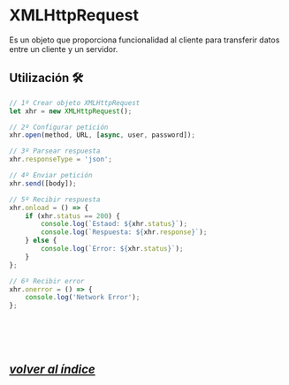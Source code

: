 # XMLHttpRequest
Es un objeto que proporciona funcionalidad al cliente para transferir datos entre un cliente y un servidor.

## Utilización 🛠️
```javascript
// 1º Crear objeto XMLHttpRequest
let xhr = new XMLHttpRequest();

// 2º Configurar petición
xhr.open(method, URL, [async, user, password]);

// 3º Parsear respuesta
xhr.responseType = 'json';

// 4º Enviar petición
xhr.send([body]);

// 5º Recibir respuesta
xhr.onload = () => {
    if (xhr.status == 200) {
        console.log(`Estaod: ${xhr.status}`);
        console.log(`Respuesta: ${xhr.response}`);
    } else {
        console.log(`Error: ${xhr.status}`);
    }
};

// 6º Recibir error
xhr.onerror = () => {
    console.log('Network Error');
};
```
<br><br><br>

## *[volver al índice](../README.md)*